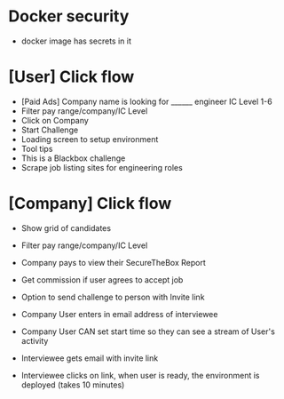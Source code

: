 # Docker security
- docker image has secrets in it

# [User] Click flow
- [Paid Ads] Company name is looking for ______ engineer IC Level 1-6
- Filter pay range/company/IC Level
- Click on Company
- Start Challenge
- Loading screen to setup environment
- Tool tips
- This is a Blackbox challenge
- Scrape job listing sites for engineering roles


# [Company] Click flow
- Show grid of candidates
- Filter pay range/company/IC Level
- Company pays to view their SecureTheBox Report
- Get commission if user agrees to accept job

- Option to send challenge to person with Invite link
- Company User enters in email address of interviewee
- Company User CAN set start time so they can see a stream of User's activity

- Interviewee gets email with invite link
- Interviewee clicks on link, when user is ready, the environment is deployed (takes 10 minutes)